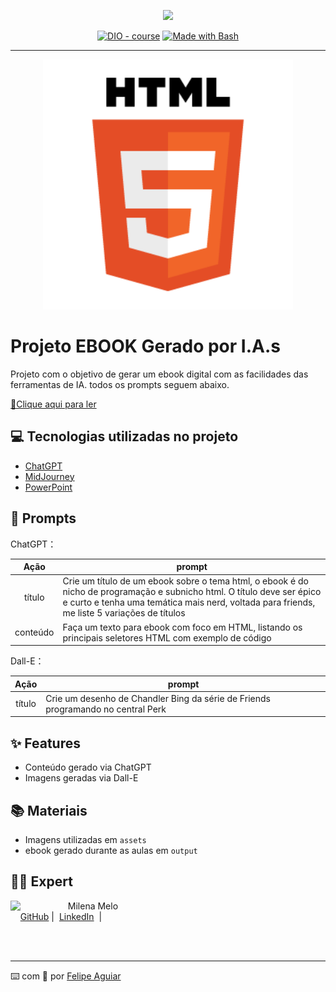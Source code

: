 <p align="center">
    <img width="100" src=".github/assets/banner.png">
</p>


<p align="center">
<a href="https://dio.me/"><img src="https://img.shields.io/badge/DIO-Course-28DA77?logo=youtube" alt="DIO - course"></a>
<a href="https://www.gnu.org/software/bash/" title="Go to Bash homepage"><img src="https://img.shields.io/badge/Prompt-Project-blue?logo=gnu-bash&amp;logoColor=white" alt="Made with Bash"></a></p>

-------


<p align="center">
<img 
    src="https://github.com/melolena/prompts-recipe-to-create-a-ebook/blob/main/assets/html.png"
    width="400"  
/>
</p>

# Projeto EBOOK Gerado por I.A.s


Projeto com o objetivo de gerar um ebook digital com as facilidades das ferramentas de IA. todos os prompts
seguem abaixo.

<a href="https://github.com/melolena/prompts-recipe-to-create-a-ebook/blob/main/output/HTML%20Central%20aprendendo%20sobre%20seletores.pdf" title="View PDF now"> 📕Clique aqui para ler</a>

## 💻 Tecnologias utilizadas no projeto

- [ChatGPT](https://chat.openai.com/) 
- [MidJourney](https://www.midjourney.com/app/)
- [PowerPoint](https://www.microsoft.com/en/microsoft-365/powerpoint)

## 🧠 Prompts


ChatGPT：

|   Ação   | prompt                                                                                                                                                                                                                                                                         |
| :------: | ------------------------------------------------------------------------------------------------------------------------------------------------------------------------------------------------------------------------------------------------------------------------------ |
|  título  | Crie um título de um ebook sobre o tema html, o ebook é do nicho de programação e subnicho html. O título deve ser épico e curto e tenha uma temática mais nerd, voltada para friends, me liste 5 variações de títulos                                                     |
| conteúdo |Faça um texto para ebook com foco em HTML, listando os principais seletores HTML com exemplo de código |


Dall-E：

|  Ação  | prompt                                                                                 |
| :----: | -------------------------------------------------------------------------------------- |
| título | Crie um desenho de Chandler Bing da série de Friends programando no central Perk |

## ✨ Features

- Conteúdo gerado via ChatGPT
- Imagens geradas via Dall-E

## 📚 Materiais

- Imagens utilizadas em `assets`
- ebook gerado durante as aulas em `output`


## 👨‍💻 Expert

<p>
    <img 
      align=left 
      margin=10 
      width=80 
      src="https://avatars.githubusercontent.com/u/89108304?v=4"
    />
    <p>&nbsp&nbsp&nbspMilena Melo<br>
    &nbsp&nbsp&nbsp
    <a href="https://github.com/melolena">
    GitHub</a>&nbsp;|&nbsp;
    <a href="https://www.linkedin.com/in/milenaameloo/">LinkedIn</a>
&nbsp;|&nbsp;
   
</p>
<br/><br/>
<p>

---

⌨️ com 💜 por [Felipe Aguiar](https://github.com/felipeAguiarCode)
